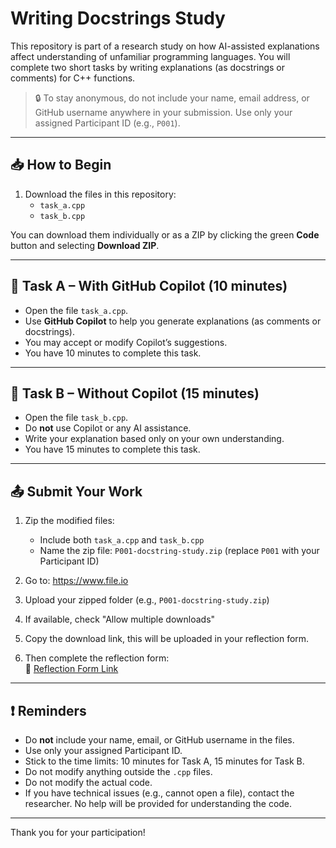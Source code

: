 # Writing Docstrings Study

This repository is part of a research study on how AI-assisted explanations affect understanding of unfamiliar programming languages. You will complete two short tasks by writing explanations (as docstrings or comments) for C++ functions.

> 🔒 To stay anonymous, do not include your name, email address, or GitHub username anywhere in your submission. Use only your assigned Participant ID (e.g., `P001`).

---

## 📥 How to Begin

1. Download the files in this repository:
   - `task_a.cpp`
   - `task_b.cpp`

You can download them individually or as a ZIP by clicking the green **Code** button and selecting **Download ZIP**.

---

## 🧪 Task A – With GitHub Copilot (10 minutes)

- Open the file `task_a.cpp`.
- Use **GitHub Copilot** to help you generate explanations (as comments or docstrings).
- You may accept or modify Copilot’s suggestions.
- You have 10 minutes to complete this task.

---

## 🧪 Task B – Without Copilot (15 minutes)

- Open the file `task_b.cpp`.
- Do **not** use Copilot or any AI assistance.
- Write your explanation based only on your own understanding.
- You have 15 minutes to complete this task.

---

## 📤 Submit Your Work

1. Zip the modified files:
   - Include both `task_a.cpp` and `task_b.cpp`
   - Name the zip file: `P001-docstring-study.zip` (replace `P001` with your Participant ID)

2. Go to: https://www.file.io
3. Upload your zipped folder (e.g., `P001-docstring-study.zip`)
4. If available, check "Allow multiple downloads"
5. Copy the download link, this will be uploaded in your reflection form.

6. Then complete the reflection form:  
📝 [Reflection Form Link](https://forms.gle/YOUR-REFLECTION-FORM)

---

## ❗ Reminders

- Do **not** include your name, email, or GitHub username in the files.
- Use only your assigned Participant ID.
- Stick to the time limits: 10 minutes for Task A, 15 minutes for Task B.
- Do not modify anything outside the `.cpp` files.
- Do not modify the actual code. 
- If you have technical issues (e.g., cannot open a file), contact the researcher. No help will be provided for understanding the code.

---

Thank you for your participation!
